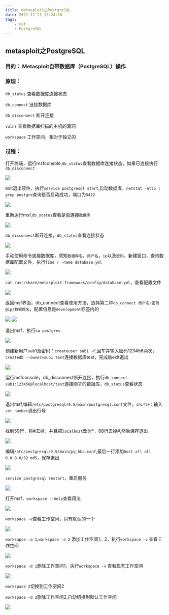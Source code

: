 ```yaml
---
title: metasploit之PostgreSQL
date: 2021-12-21 12:24:10
tags:
    - msf 
    - PostgreSQL
---
```


## metasploit之PostgreSQL

### 目的： Metasploit自带数据库（PostgreSQL）操作

### 原理： 
`db_status`     查看数据库连接状态

`db_connect`  链接数据库

`db_disconnect`    断开连接

`vulns`     查看数据库扫描的主机的漏洞

`workspace`   工作空间，相对于独立的

### 过程：

打开终端，运行msfconsole,`db_status`查看数据库连接状态，如果已连接执行`db_disconnect`

![](http://121.5.125.62:88/image/metasploit%E4%B9%8BPostgreSQL/1.PNG)

exit退出软件，执行`service postgresql start`,启动数据库，`netstat -ntlp | grep postgre`查询是否启动成功，端口为`5432`

![](http://121.5.125.62:88/image/metasploit%E4%B9%8BPostgreSQL/2.PNG)

重新运行msf,`db_status`查看是否连接`数据库`

![](http://121.5.125.62:88/image/metasploit%E4%B9%8BPostgreSQL/3.PNG)

`db_disconnect`断开连接，`db_status`查看连接状态

![](http://121.5.125.62:88/image/metasploit%E4%B9%8BPostgreSQL/4.PNG)

手动使用命令连接数据库，须知`数据库名`，`用户名`，`ip`以及`密码`，新建窗口，查询数据库配置文件，执行`find / -name database.yml`

![](http://121.5.125.62:88/image/metasploit%E4%B9%8BPostgreSQL/5.PNG)

`cat /usr/share/metasploit-framework/config/database.yml`，查看配置文件

![](http://121.5.125.62:88/image/metasploit%E4%B9%8BPostgreSQL/6.PNG)

返回msf界面，db_connect查看使用方法，选择第二种`db_connect 用户名:密码@ip/数据库名`，配置信息是`development`标签内的

![](http://121.5.125.62:88/image/metasploit%E4%B9%8BPostgreSQL/7.PNG)
![](http://121.5.125.62:88/image/metasploit%E4%B9%8BPostgreSQL/8.PNG)

退出msf，执行`su postgres`

![](http://121.5.125.62:88/image/metasploit%E4%B9%8BPostgreSQL/9.PNG)

创建新用户sub1及密码：`createuser sub1 -P`,回车并输入密码123456两次，`createdb --owner=sub1 test`连接数据库test，完成后exit退出

![](http://121.5.125.62:88/image/metasploit%E4%B9%8BPostgreSQL/10.PNG)

运行msfconsole，db_disconnect断开连接，执行`db_connect sub1:123456@localhost/test`连接刚才的数据库，`db_status`查看状态

![](http://121.5.125.62:88/image/metasploit%E4%B9%8BPostgreSQL/11.PNG)

退出msf,编辑`/etc/postgresql/9.5/main/postgresql.conf`文件，`shift+：`输入`set number`调出行号

![](http://121.5.125.62:88/image/metasploit%E4%B9%8BPostgreSQL/12.PNG)

找到59行，将#去掉，并且把`localhost`改为*，88行去掉#,然后保存退出

![](http://121.5.125.62:88/image/metasploit%E4%B9%8BPostgreSQL/13.PNG)

编辑`/etc/postgresql/9.5/main/pg_hba.conf`,最后一行添加`host all all 0.0.0.0/32 md5`，保存退出

![](http://121.5.125.62:88/image/metasploit%E4%B9%8BPostgreSQL/14.PNG)

`service postgresql restart`，重启服务

![](http://121.5.125.62:88/image/metasploit%E4%B9%8BPostgreSQL/15.PNG)

打开msf，`workspace --help`查看用法

![](http://121.5.125.62:88/image/metasploit%E4%B9%8BPostgreSQL/16.PNG)

`workspace -v`查看工作空间，只有默认的一个

![](http://121.5.125.62:88/image/metasploit%E4%B9%8BPostgreSQL/17.PNG)

`worksapce -a 1`,`workspace -a 2` 添加工作空间1，2，执行`workspace -v` 查看工作空间

![](http://121.5.125.62:88/image/metasploit%E4%B9%8BPostgreSQL/18.PNG)

`workspace -d 1`删除工作空间1，执行`workspace -v` 查看现有工作空间

![](http://121.5.125.62:88/image/metasploit%E4%B9%8BPostgreSQL/19.PNG)

`workspace 2`切换到工作空间2

`workspace -d 2`删除工作空间2,自动切换到默认工作空间

![](http://121.5.125.62:88/image/metasploit%E4%B9%8BPostgreSQL/20.PNG)